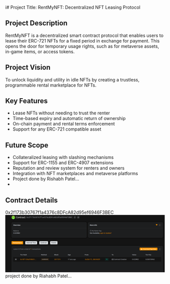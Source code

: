 i# Project Title: RentMyNFT: Decentralized NFT Leasing Protocol
 
## Project Description

RentMyNFT is a decentralized smart contract protocol that enables users to lease their ERC-721 NFTs for a fixed period in exchange for payment. This opens the door for temporary usage rights, such as for metaverse assets, in-game items, or access tokens.

## Project Vision

To unlock liquidity and utility in idle NFTs by creating a trustless, programmable rental marketplace for NFTs.

## Key Features

- Lease NFTs without needing to trust the renter
- Time-based expiry and automatic return of ownership
- On-chain payment and rental terms enforcement
- Support for any ERC-721 compatible asset

## Future Scope

- Collateralized leasing with slashing mechanisms
- Support for ERC-1155 and ERC-4907 extensions
- Reputation and review system for renters and owners
- Integration with NFT marketplaces and metaverse platforms
- Project done by Rishabh Patel...
- 
## Contract Details
0x2f173b30767f1a4376c8DFcA82d95ef6946F3BEC
![alt text](image.png) project done by Riahabh Patel...

